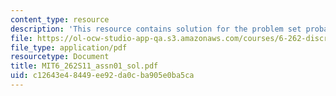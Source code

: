 ```yaml
---
content_type: resource
description: 'This resource contains solution for the problem set probability. '
file: https://ol-ocw-studio-app-qa.s3.amazonaws.com/courses/6-262-discrete-stochastic-processes-spring-2011/c12643e48449ee92da0cba905e0ba5ca_MIT6_262S11_assn01_sol.pdf
file_type: application/pdf
resourcetype: Document
title: MIT6_262S11_assn01_sol.pdf
uid: c12643e4-8449-ee92-da0c-ba905e0ba5ca
---
```

